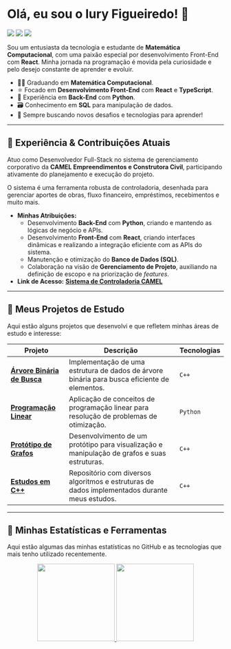 # Olá, eu sou o Iury Figueiredo! 👋

<p align="left">
  <a href="https://www.instagram.com/iuryloop" target="_blank"><img src="https://img.shields.io/badge/-Instagram-%23E4405F?style=for-the-badge&logo=instagram&logoColor=white" target="_blank"></a>
  <a href="https://www.linkedin.com/in/iury-figueiredo-/" target="_blank"><img src="https://img.shields.io/badge/-LinkedIn-%230077B5?style=for-the-badge&logo=linkedin&logoColor=white" target="_blank"></a>
  <a href="mailto:iury.figueiredo.dev@gmail.com"><img src="https://img.shields.io/badge/-Gmail-%23333?style=for-the-badge&logo=gmail&logoColor=white" target="_blank"></a>
</p>

Sou um entusiasta da tecnologia e estudante de **Matemática Computacional**, com uma paixão especial por desenvolvimento Front-End com **React**. Minha jornada na programação é movida pela curiosidade e pelo desejo constante de aprender e evoluir.

- 👨‍🎓 Graduando em **Matemática Computacional**.
- ⚛️ Focado em **Desenvolvimento Front-End** com **React** e **TypeScript**.
- 🐍 Experiência em **Back-End** com **Python**.
- 🗃️ Conhecimento em **SQL** para manipulação de dados.
- 🌱 Sempre buscando novos desafios e tecnologias para aprender!

---

## 💼 Experiência & Contribuições Atuais

Atuo como Desenvolvedor Full-Stack no sistema de gerenciamento corporativo da **CAMEL Empreendimentos e Construtora Civil**, participando ativamente do planejamento e execução do projeto.

O sistema é uma ferramenta robusta de controladoria, desenhada para gerenciar aportes de obras, fluxo financeiro, empréstimos, recebimentos e muito mais.

* **Minhas Atribuições:**
    * Desenvolvimento **Back-End** com **Python**, criando e mantendo as lógicas de negócio e APIs.
    * Desenvolvimento **Front-End** com **React**, criando interfaces dinâmicas e realizando a integração eficiente com as APIs do sistema.
    * Manutenção e otimização do **Banco de Dados (SQL)**.
    * Colaboração na visão de **Gerenciamento de Projeto**, auxiliando na definição de escopo e na priorização de *features*.
* **Link de Acesso:** **[Sistema de Controladoria CAMEL](http://controladoriacamel.com.br:8080/login)**

---

## 🌱 Meus Projetos de Estudo

Aqui estão alguns projetos que desenvolvi e que refletem minhas áreas de estudo e interesse:

| Projeto | Descrição | Tecnologias |
| --- | --- | --- |
| **[Árvore Binária de Busca](https://github.com/loosiury/-rvore-binaria-de-busca)** | Implementação de uma estrutura de dados de árvore binária para busca eficiente de elementos. | `C++` |
| **[Programação Linear](https://github.com/loosiury/Programa-o-linear)** | Aplicação de conceitos de programação linear para resolução de problemas de otimização. | `Python` |
| **[Protótipo de Grafos](https://github.com/loosiury/prototipografoseestruturadedados)** | Desenvolvimento de um protótipo para visualização e manipulação de grafos e suas estruturas. | `C++` |
| **[Estudos em C++](https://github.com/loosiury/c--)** | Repositório com diversos algoritmos e estruturas de dados implementados durante meus estudos. | `C++` |

---

## 🚀 Minhas Estatísticas e Ferramentas

Aqui estão algumas das minhas estatísticas no GitHub e as tecnologias que mais tenho utilizado recentemente.

<p align="center">
  <a href="https://github.com/loosiury">
    <img height="180em" src="https://github-readme-stats.vercel.app/api?username=loosiury&show_icons=true&theme=dracula&include_all_commits=true&count_private=true"/>
    <img height="180em" src="https://github-readme-stats.vercel.app/api/top-langs/?username=loosiury&layout=compact&langs_count=7&theme=dracula"/>
  </a>
</p>
